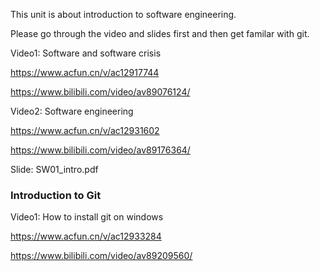 This unit is about introduction to software engineering.

Please go through the video and slides first and then get familar with git.

Video1: Software and software crisis

https://www.acfun.cn/v/ac12917744

https://www.bilibili.com/video/av89076124/

Video2: Software engineering

https://www.acfun.cn/v/ac12931602

https://www.bilibili.com/video/av89176364/

Slide: SW01_intro.pdf


### Introduction to Git


Video1: How to install git on windows

https://www.acfun.cn/v/ac12933284

https://www.bilibili.com/video/av89209560/
